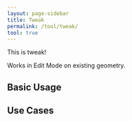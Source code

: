 ```yaml
---
layout: page-sidebar
title: Tweak
permalink: /tool/tweak/
tool: true
---
```


This is tweak!

Works in Edit Mode on existing geometry.

## Basic Usage


## Use Cases

